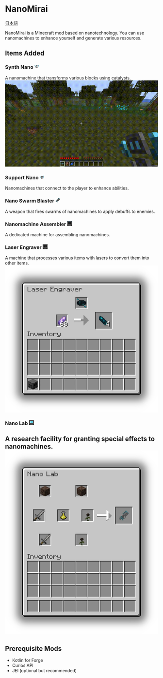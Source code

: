 # NanoMirai
[日本語](README_ja.md)

NanoMirai is a Minecraft mod based on nanotechnology. You can use nanomachines to enhance yourself and generate various resources.

## Items Added
### Synth Nano ![synth_nano.png](src/main/resources/assets/nanomirai/textures/item/synthesize_nano.png)
A nanomachine that transforms various blocks using catalysts.
![synth_nano_crafting.gif](assets/synthesize_nano.gif)
### Support Nano ![support_nano.png](src/main/resources/assets/nanomirai/textures/item/support_nano.png)
Nanomachines that connect to the player to enhance abilities.
### Nano Swarm Blaster ![nano_swarm_blaster.png](src/main/resources/assets/nanomirai/textures/item/nano_swarm_blaster.png)
A weapon that fires swarms of nanomachines to apply debuffs to enemies.
### Nanomachine Assembler ![nanomachine_assembler.png](src/main/resources/assets/nanomirai/textures/block/nanomachine_assembler_front.png)
A dedicated machine for assembling nanomachines.
### Laser Engraver ![laser_engraver.png](src/main/resources/assets/nanomirai/textures/block/laser_engraver_front.png)
A machine that processes various items with lasers to convert them into other items.
![laser_engraver.webp](assets/laser_engraver.webp)
### Nano Lab ![nano_lab.png](src/main/resources/assets/nanomirai/textures/block/nano_lab_front.png)
A research facility for granting special effects to nanomachines.
![nano_lab.webp](assets/nano_lab.webp)
---
## Prerequisite Mods
- Kotlin for Forge
- Curios API
- JEI (optional but recommended)
